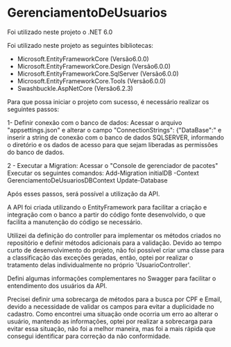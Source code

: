 # GerenciamentoDeUsuarios

Foi utilizado neste projeto o .NET 6.0

Foi utilizado neste projeto as seguintes bibliotecas:

- Microsoft.EntityFrameworkCore (Versão6.0.0)
- Microsoft.EntityFrameworkCore.Design (Versão6.0.0)
- Microsoft.EntityFrameworkCore.SqlServer (Versão6.0.0)
- Microsoft.EntityFrameworkCore.Tools (Versão6.0.0)
- Swashbuckle.AspNetCore (Versão6.2.3)

Para que possa iniciar o projeto com sucesso, é necessário realizar os seguintes passos:

1- Definir conexão com o banco de dados:
Acessar o arquivo "appsettings.json" e alterar o campo "ConnectionStrings": {"DataBase":" e inserir a string de conexão com o banco de dados SQLSERVER,
informando o diretório e os dados de acesso para que sejam liberadas as permissões do banco de dados.

2 - Executar a Migration:
Acessar o "Console de gerenciador de pacotes"
Executar os seguintes comandos: 
	Add-Migration initialDB -Context GerenciamentoDeUsuariosDBContext
	Update-Database


Após esses passos, será possível a utilização da API.




A API foi criada utilizando o EntityFramework para facilitar a criação e integração com o banco a partir do código fonte desenvolvido,
o que facilita a manutenção do código se necessário.

Utilizei da definição do controller para implementar os métodos criados no repositório e definir métodos adicionais para a validação.
Devido ao tempo curto de desenvolvimento do projeto, não foi possível criar uma classe para a classificação das exceções geradas,
então, optei por realizar o tratamento delas individualmente no próprio 'UsuarioController'.

Defini algumas informações complementares no Swagger para facilitar o entendimento dos usuários da API.

Precisei definir uma sobrecarga de métodos para a busca por CPF e Email, devido a necessidade de validar os campos para evitar a duplicidade no cadastro.
Como encontrei uma situação onde ocorria um erro ao alterar o usuário, mantendo as informações, optei por realizar a sobrecarga para evitar essa situação,
não foi a melhor maneira, mas foi a mais rápida que consegui identificar para correção da não conformidade.

